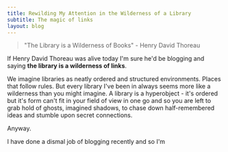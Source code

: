 ```yaml
---
title: Rewilding My Attention in the Wilderness of a Library
subtitle: The magic of links
layout: blog
---
```


> "The Library is a Wilderness of Books" - Henry David Thoreau

If Henry David Thoreau was alive today I'm sure he'd be blogging and saying **the library is a wilderness of links**.

We imagine libraries as neatly ordered and structured environments. Places that follow rules. But every library I've been in always seems more like a wilderness than you might imagine. A library is a hyperobject - it's ordered but it's form can't fit in your field of view in one go and so you are left to grab hold of ghosts, imagined shadows, to chase down half-remembered ideas and stumble upon secret connections.

Anyway.

I have done a dismal job of blogging recently and so I'm 